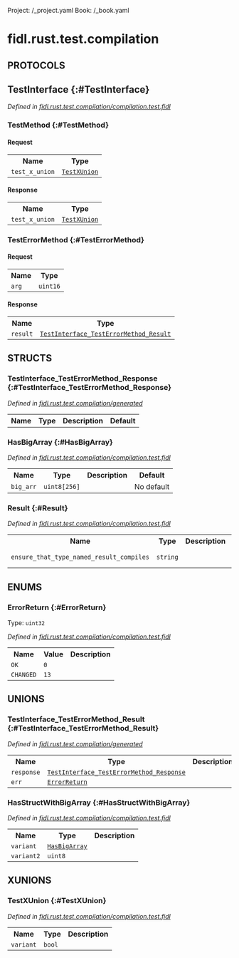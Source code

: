 Project: /_project.yaml
Book: /_book.yaml

# fidl.rust.test.compilation


## **PROTOCOLS**

## TestInterface {:#TestInterface}
*Defined in [fidl.rust.test.compilation/compilation.test.fidl](https://fuchsia.googlesource.com/fuchsia/+/master/garnet/public/lib/fidl/rust/fidl/compilation.test.fidl#17)*


### TestMethod {:#TestMethod}


#### Request
<table>
    <tr><th>Name</th><th>Type</th></tr>
    <tr>
            <td><code>test_x_union</code></td>
            <td>
                <code><a class='link' href='../fidl.rust.test.compilation/index.html#TestXUnion'>TestXUnion</a></code>
            </td>
        </tr></table>


#### Response
<table>
    <tr><th>Name</th><th>Type</th></tr>
    <tr>
            <td><code>test_x_union</code></td>
            <td>
                <code><a class='link' href='../fidl.rust.test.compilation/index.html#TestXUnion'>TestXUnion</a></code>
            </td>
        </tr></table>

### TestErrorMethod {:#TestErrorMethod}


#### Request
<table>
    <tr><th>Name</th><th>Type</th></tr>
    <tr>
            <td><code>arg</code></td>
            <td>
                <code>uint16</code>
            </td>
        </tr></table>


#### Response
<table>
    <tr><th>Name</th><th>Type</th></tr>
    <tr>
            <td><code>result</code></td>
            <td>
                <code><a class='link' href='../fidl.rust.test.compilation/index.html#TestInterface_TestErrorMethod_Result'>TestInterface_TestErrorMethod_Result</a></code>
            </td>
        </tr></table>



## **STRUCTS**

### TestInterface_TestErrorMethod_Response {:#TestInterface_TestErrorMethod_Response}
*Defined in [fidl.rust.test.compilation/generated](https://fuchsia.googlesource.com/fuchsia/+/master/generated#4)*





<table>
    <tr><th>Name</th><th>Type</th><th>Description</th><th>Default</th></tr>
</table>

### HasBigArray {:#HasBigArray}
*Defined in [fidl.rust.test.compilation/compilation.test.fidl](https://fuchsia.googlesource.com/fuchsia/+/master/garnet/public/lib/fidl/rust/fidl/compilation.test.fidl#22)*





<table>
    <tr><th>Name</th><th>Type</th><th>Description</th><th>Default</th></tr><tr>
            <td><code>big_arr</code></td>
            <td>
                <code>uint8[256]</code>
            </td>
            <td></td>
            <td>No default</td>
        </tr>
</table>

### Result {:#Result}
*Defined in [fidl.rust.test.compilation/compilation.test.fidl](https://fuchsia.googlesource.com/fuchsia/+/master/garnet/public/lib/fidl/rust/fidl/compilation.test.fidl#31)*





<table>
    <tr><th>Name</th><th>Type</th><th>Description</th><th>Default</th></tr><tr>
            <td><code>ensure_that_type_named_result_compiles</code></td>
            <td>
                <code>string</code>
            </td>
            <td></td>
            <td>No default</td>
        </tr>
</table>



## **ENUMS**

### ErrorReturn {:#ErrorReturn}
Type: <code>uint32</code>

*Defined in [fidl.rust.test.compilation/compilation.test.fidl](https://fuchsia.googlesource.com/fuchsia/+/master/garnet/public/lib/fidl/rust/fidl/compilation.test.fidl#11)*



<table>
    <tr><th>Name</th><th>Value</th><th>Description</th></tr><tr>
            <td><code>OK</code></td>
            <td><code>0</code></td>
            <td></td>
        </tr><tr>
            <td><code>CHANGED</code></td>
            <td><code>13</code></td>
            <td></td>
        </tr></table>





## **UNIONS**

### TestInterface_TestErrorMethod_Result {:#TestInterface_TestErrorMethod_Result}
*Defined in [fidl.rust.test.compilation/generated](https://fuchsia.googlesource.com/fuchsia/+/master/generated#7)*


<table>
    <tr><th>Name</th><th>Type</th><th>Description</th></tr><tr>
            <td><code>response</code></td>
            <td>
                <code><a class='link' href='../fidl.rust.test.compilation/index.html#TestInterface_TestErrorMethod_Response'>TestInterface_TestErrorMethod_Response</a></code>
            </td>
            <td></td>
        </tr><tr>
            <td><code>err</code></td>
            <td>
                <code><a class='link' href='../fidl.rust.test.compilation/index.html#ErrorReturn'>ErrorReturn</a></code>
            </td>
            <td></td>
        </tr></table>

### HasStructWithBigArray {:#HasStructWithBigArray}
*Defined in [fidl.rust.test.compilation/compilation.test.fidl](https://fuchsia.googlesource.com/fuchsia/+/master/garnet/public/lib/fidl/rust/fidl/compilation.test.fidl#26)*


<table>
    <tr><th>Name</th><th>Type</th><th>Description</th></tr><tr>
            <td><code>variant</code></td>
            <td>
                <code><a class='link' href='../fidl.rust.test.compilation/index.html#HasBigArray'>HasBigArray</a></code>
            </td>
            <td></td>
        </tr><tr>
            <td><code>variant2</code></td>
            <td>
                <code>uint8</code>
            </td>
            <td></td>
        </tr></table>



## **XUNIONS**

### TestXUnion {:#TestXUnion}
*Defined in [fidl.rust.test.compilation/compilation.test.fidl](https://fuchsia.googlesource.com/fuchsia/+/master/garnet/public/lib/fidl/rust/fidl/compilation.test.fidl#7)*


<table>
    <tr><th>Name</th><th>Type</th><th>Description</th></tr><tr>
            <td><code>variant</code></td>
            <td>
                <code>bool</code>
            </td>
            <td></td>
        </tr></table>





